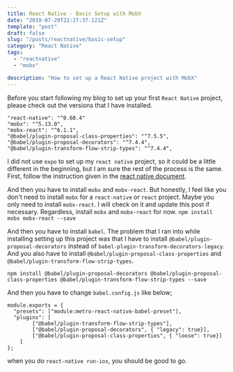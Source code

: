 ```yaml
---
title: React Native - Basic Setup with MobX
date: "2019-07-29T22:27:37.121Z"
template: "post"
draft: false
slug: "/posts/reactnative/basic-setup"
category: "React Native"
tags:
  - "reactnative"
  - "mobx"

description: "How to set up a React Native project with MobX"
---
```


Before you start following my blog to set up your first `React Native` project, please check out the versions that I have installed.

```
"react-native": "^0.60.4"
"mobx": "^5.13.0",
"mobx-react": "^6.1.1",
"@babel/plugin-proposal-class-properties": "^7.5.5",
"@babel/plugin-proposal-decorators": "^7.4.4",
"@babel/plugin-transform-flow-strip-types": "^7.4.4",
```

I did not use `expo` to set up my `react native` project, so it could be a little different in the beginning, but I am sure the rest of the process is the same. First, follow the instruction given in the [react native document](https://facebook.github.io/react-native/docs/getting-started).

And then you have to install `mobx` and `mobx-react`. But honestly, I feel like you don't need to install `mobx` for a `react-native` or `react` project. Maybe you only need to install `mobx-react`. I will check on it and update this post if necessary. Regardless, install `mobx` and `mobx-react` for now.
`npm install mobx mobx-react --save`

And then you have to install `babel`. The problem that I ran into while installing setting up this project was that I have to install `@babel/plugin-proposal-decorators` instead of `babel-plugin-transform-decorators-legacy`. And you also have to install `@babel/plugin-proposal-class-properties` and `@babel/plugin-transform-flow-strip-types`.

`npm install @babel/plugin-proposal-decorators @babel/plugin-proposal-class-properties @babel/plugin-transform-flow-strip-types --save`

And then you have to change `babel.config.js` like below;

```
module.exports = {
  "presets": ["module:metro-react-native-babel-preset"],
  "plugins": [
        ["@babel/plugin-transform-flow-strip-types"],
        ["@babel/plugin-proposal-decorators", { "legacy": true}],
        ["@babel/plugin-proposal-class-properties", { "loose": true}]
    ]
};
```

when you do `react-native run-ios`, you should be good to go.
